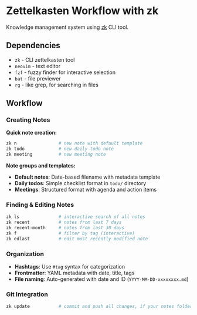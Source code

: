 # Zettelkasten Workflow with zk

Knowledge management system using [zk](https://zk-org.github.io/zk/) CLI tool.

## Dependencies

- `zk` - CLI zettelkasten tool
- `neovim` - text editor
- `fzf` - fuzzy finder for interactive selection
- `bat` - file previewer
- `rg` - like grep, for searching in files

## Workflow

### Creating Notes

**Quick note creation:**
```bash
zk n                # new note with default template
zk todo             # new daily todo note
zk meeting          # new meeting note
```

**Note groups and templates:**
- **Default notes**: Date-based filename with metadata template
- **Daily todos**: Simple checklist format in `todo/` directory  
- **Meetings**: Structured format with agenda and action items

### Finding & Editing Notes

```bash
zk ls               # interactive search of all notes
zk recent           # notes from last 7 days
zk recent-month     # notes from last 30 days
zk f                # filter by tag (interactive)
zk edlast           # edit most recently modified note
```

### Organization

- **Hashtags**: Use `#tag` syntax for categorization
- **Frontmatter**: YAML metadata with date, title, tags
- **File naming**: Auto-generated with date and ID (`YYYY-MM-DD-xxxxxxxx.md`)

### Git Integration

```bash
zk update           # commit and push all changes, if your notes folder has a git remote
```
